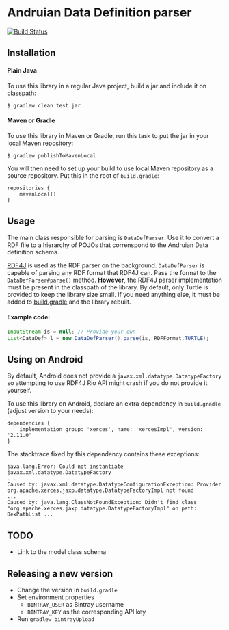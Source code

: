 # Andruian Data Definition parser

[![Build Status](https://travis-ci.org/andruian/datadef-parser.svg?branch=master)](https://travis-ci.org/andruian/datadef-parser)

## Installation
#### Plain Java
To use this library in a regular Java project, build a jar and include it on classpath: 
```
$ gradlew clean test jar
```
#### Maven or Gradle
To use this library in Maven or Gradle, run this task to put the jar in your local Maven repository:
```
$ gradlew publishToMavenLocal
```
You will then need to set up your build to use local Maven repository as a source repository. Put this in the root
of `build.gradle`:
```
repositories {
    mavenLocal()
}
```

## Usage

The main class responsible for parsing is `DataDefParser`. Use it to convert a RDF file to a hierarchy of 
POJOs that correnspond to the Andruian Data definition schema.

[RDF4J](http://rdf4j.org/) is used as the RDF parser on the background. `DataDefParser` is capable of parsing any 
RDF format that RDF4J can. Pass the format to the `DataDefParser#parse()` method. **However**, the RDF4J parser 
implementation must be present in the classpath of the library. By default, only Turtle is provided to keep the
library size small. If you need anything else, it must be added to [build.gradle](build.gradle) and the library 
rebuilt. 

#### Example code:
```java
InputStream is = null; // Provide your own
List<DataDef> l = new DataDefParser().parse(is, RDFFormat.TURTLE);      
```

## Using on Android

By default, Android does not provide a `javax.xml.datatype.DatatypeFactory` so attempting to use
RDF4J Rio API might crash if you do not provide it yourself.

To use this library on Android, declare an extra dependency in `build.gradle` (adjust version 
to your needs):

```
dependencies {
    implementation group: 'xerces', name: 'xercesImpl', version: '2.11.0'
}
```

The stacktrace fixed by this dependency contains these exceptions:
```
java.lang.Error: Could not instantiate javax.xml.datatype.DatatypeFactory
...
Caused by: javax.xml.datatype.DatatypeConfigurationException: Provider org.apache.xerces.jaxp.datatype.DatatypeFactoryImpl not found
...
Caused by: java.lang.ClassNotFoundException: Didn't find class "org.apache.xerces.jaxp.datatype.DatatypeFactoryImpl" on path: DexPathList ...
```

## TODO
- Link to the model class schema

## Releasing a new version
- Change the version in `build.gradle`
- Set environment properties 
    - `BINTRAY_USER` as Bintray username
    - `BINTRAY_KEY` as the corresponding API key
- Run `gradlew bintrayUpload`
